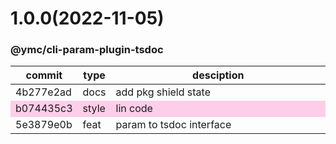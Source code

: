 <a name="1.0.0"></a>
# 1.0.0(2022-11-05)
### @ymc/cli-param-plugin-tsdoc
<table><thead><tr><th>commit</th><th>type</th><th style="width:80%">desciption</th></tr></thead><tbody><tr><td><a title="docs(core): add pkg shield state&#10;&#10;export handle as default&#10;&#10;generated by ymc@robot" hrel="https://github.com/ymc-github/js-idea/commit/d4b277e2ad8d7068373173c815083ae60cd4fbd0"> 4b277e2ad </a></td>
<td>docs</td>
<td>add pkg shield state</td></tr>
<tr style="background-color:#fdcee8;" ><td><a title="style(core): lin code&#10;&#10;to keep zero error,warn&#10;&#10;generated by ymc@robot" hrel="https://github.com/ymc-github/js-idea/commit/fb074435c3c5fede9287fa7144c5fac1b899b37e"> b074435c3 </a></td>
<td>style</td>
<td>lin code</td></tr>
<tr><td><a title="feat(core): param to tsdoc interface&#10;&#10;export class as default&#10;&#10;generated by ymc@robot" hrel="https://github.com/ymc-github/js-idea/commit/95e3879e0b24327ea4f242b1a559d79c1c4ee7e7"> 5e3879e0b </a></td>
<td>feat</td>
<td>param to tsdoc interface</td></tr></tbody></table>